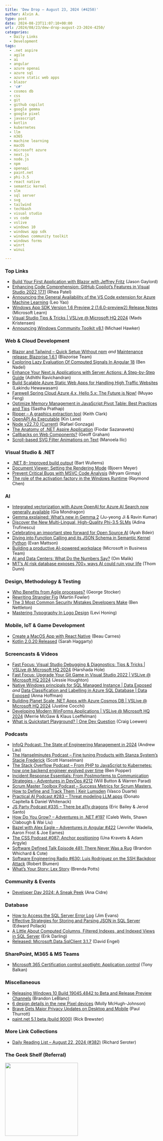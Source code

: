 ```yaml
---
title: 'Dew Drop – August 23, 2024 (#4250)'
author: Alvin A.
type: post
date: 2024-08-23T11:07:10+00:00
url: /2024/08/23/dew-drop-august-23-2024-4250/
categories:
  - Daily Links
  - Development
tags:
  - .net aspire
  - agile
  - ai
  - angular
  - azure openai
  - azure sql
  - azure static web apps
  - blazor
  - 'c#'
  - cosmos db
  - css
  - git
  - github copilot
  - google gemma
  - google pixel
  - javascript
  - kotlin
  - kubernetes
  - llm
  - m365
  - machine learning
  - macOS
  - microsoft azure
  - next.js
  - node.js
  - npm
  - openapi
  - paint.net
  - phi-3.5
  - react native
  - semantic kernel
  - slm
  - sql server
  - svg
  - tailwind
  - techbash
  - visual studio
  - vs code
  - vslive
  - windows 10
  - windows app sdk
  - windows community toolkit
  - windows forms
  - winrt
  - winui

---
```

### <a name="top"></a>Top Links

  * <a href="https://www.jasongaylord.com/blog/2024/08/23/jeff-fritz-blazor-application" target="_blank" rel="noopener">Build Your First Application with Blazor with Jeffrey Fritz</a> (Jason Gaylord)
  * <a href="https://devblogs.microsoft.com/visualstudio/enhancing-code-comprehension-github-copilots-features-in-visual-studio-2022-17-11/" target="_blank" rel="noopener">Enhancing Code Comprehension: GitHub Copilot’s Features in Visual Studio 2022 17.11</a> (Rhea Patel)
  * <a href="https://techcommunity.microsoft.com/t5/ai-machine-learning-blog/announcing-the-general-availability-of-the-vs-code-extension-for/ba-p/4207781" target="_blank" rel="noopener">Announcing the General Availability of the VS Code extension for Azure Machine Learning</a> (Leo Yao)
  * <a href="https://learn.microsoft.com/windows/apps/windows-app-sdk/preview-channel#version-16-preview-2-160-preview2" target="_blank" rel="noopener">Windows App SDK Version 1.6 Preview 2 (1.6.0-preview2) Release Notes</a> (Microsoft Learn)
  * <a href="http://www.youtube.com/watch?v=6bKj9QQTpik" target="_blank" rel="noopener">Visual Studio Tips & Tricks | VSLive @ Microsoft HQ 2024</a> (Mads Kristensen)
  * <a href="https://devblogs.microsoft.com/ifdef-windows/announcing-windows-community-toolkit-v8-1/" target="_blank" rel="noopener">Announcing Windows Community Toolkit v8.1</a> (Michael Hawker)



### <a name="web"></a>Web & Cloud Development

  * <a href="https://blazorise.com/blog/blazor-and-tailwind-quick-setup-without-npm" target="_blank" rel="noopener">Blazor and Tailwind &#8211; Quick Setup Without npm</a> _and_ <a href="https://blazorise.com/news/release-notes/161" target="_blank" rel="noopener">Maintenance release: Blazorise 1.6.1</a> (Blazorise Team)
  * <a href="https://www.bennadel.com/blog/4700-exploring-lazy-evaluation-of-computed-signals-in-angular-18.htm" target="_blank" rel="noopener">Exploring Lazy Evaluation Of Computed Signals In Angular 18</a> (Ben Nadel)
  * <a href="https://adhithiravi.medium.com/enhance-your-next-js-applications-with-server-actions-a-step-by-step-guide-a0e10c913aed?source=rss-d557f5db78e7------2" target="_blank" rel="noopener">Enhance Your Next.js Applications with Server Actions: A Step-by-Step Guide</a> (Adhithi Ravichandran)
  * <a href="https://www.syncfusion.com/blogs/post/build-scalable-azure-static-web-apps?utm_source=alvinashcraft&utm_medium=email&utm_campaign=alvinashcraft_blog_edmaug24" target="_blank" rel="noopener">Build Scalable Azure Static Web Apps for Handling High Traffic Websites</a> (Lakindu Hewawasam)
  * <a href="https://devblogs.microsoft.com/azure-sdk/farewell-spring-cloud-azure-4-x-hello-5-x-the-future-is-now/" target="_blank" rel="noopener">Farewell Spring Cloud Azure 4.x, Hello 5.x: The Future is Now!</a> (Muyao Feng)
  * <a href="https://www.syncfusion.com/blogs/post/memory-management-tips-js-pivot-table?utm_source=alvinashcraft&utm_medium=email&utm_campaign=alvinashcraft_blog_edmaug24" target="_blank" rel="noopener">Optimize Memory Management in JavaScript Pivot Table: Best Practices and Tips</a> (Sastha Prathap)
  * <a href="https://keithclark.co.uk/articles/ripper-app/" target="_blank" rel="noopener">Ripper &#8211; A graphics extraction tool</a> (Keith Clark)
  * <a href="http://apievangelist.com/2024/08/22/openapi-as-executable/" target="_blank" rel="noopener">OpenAPI As Executable</a> (Kin Lane)
  * <a href="https://nodejs.org/en/blog/release/v22.7.0" target="_blank" rel="noopener">Node v22.7.0 (Current)</a> (Rafael Gonzaga)
  * <a href="https://scientificprogrammer.net/2024/08/22/the-anatomy-of-net-aspire-application/?utm_source=rss&utm_medium=rss&utm_campaign=the-anatomy-of-net-aspire-application" target="_blank" rel="noopener">The Anatomy of .NET Aspire Application</a> (Fiodar Sazanavets)
  * <a href="https://css-tricks.com/callbacks-on-web-components/" target="_blank" rel="noopener">Callbacks on Web Components?</a> (Geoff Graham)
  * <a href="https://tympanus.net/codrops/2024/08/22/scroll-based-svg-filter-animations-on-text/" target="_blank" rel="noopener">Scroll-based SVG Filter Animations on Text</a> (Manoela Ilic)



### <a name="dotnet"></a>Visual Studio & .NET

  * <a href="https://bartwullems.blogspot.com/2024/08/net-8-improved-build-output.html" target="_blank" rel="noopener">.NET 8– Improved build output</a> (Bart Wullems)
  * <a href="https://www.textcontrol.com/blog/2024/08/22/document-viewer-setting-the-rendering-mode/" target="_blank" rel="noopener">Document Viewer: Setting the Rendering Mode</a> (Bjoern Meyer)
  * <a href="https://devblogs.microsoft.com/cppblog/prevent-critical-bugs-with-msvc-code-analysis/" target="_blank" rel="noopener">Prevent Critical Bugs with MSVC Code Analysis</a> (Mryam Girmay)
  * <a href="https://devblogs.microsoft.com/oldnewthing/20240822-00/?p=110165" target="_blank" rel="noopener">The role of the activation factory in the Windows Runtime</a> (Raymond Chen)



### AI

  * <a href="https://techcommunity.microsoft.com/t5/ai-azure-ai-services-blog/integrated-vectorization-with-azure-openai-for-azure-ai-search/ba-p/4206836" target="_blank" rel="noopener">Integrated vectorization with Azure OpenAI for Azure AI Search now generally available</a> (Gia Mondragon)
  * <a href="https://developers.googleblog.com/en/gemma-explained-new-in-gemma-2/" target="_blank" rel="noopener">Gemma explained: What’s new in Gemma 2</a> (Ju-yeong Ji & Ravin Kumar)
  * <a href="https://techcommunity.microsoft.com/t5/ai-azure-ai-services-blog/discover-the-new-multi-lingual-high-quality-phi-3-5-slms/ba-p/4225280" target="_blank" rel="noopener">Discover the New Multi-Lingual, High-Quality Phi-3.5 SLMs</a> (Adina Trufinescu)
  * <a href="https://blog.mozilla.org/en/mozilla/ai/open-source-ai-definition/" target="_blank" rel="noopener">Celebrating an important step forward for Open Source AI</a> (Ayah Bdeir)
  * <a href="https://devblogs.microsoft.com/semantic-kernel/diving-into-function-calling-and-its-json-schema-in-semantic-kernel-python/" target="_blank" rel="noopener">Diving into Function Calling and its JSON Schema in Semantic Kernel Python</a> (Evan Mattson)
  * <a href="https://www.microsoft.com/en-us/industry/microsoft-in-business/era-of-ai/2024/08/22/building-a-productive-ai-powered-workplace/" target="_blank" rel="noopener">Building a productive AI-powered workplace</a> (Microsoft in Business Team)
  * <a href="https://om.co/2024/08/22/ai-and-data-centers-what-do-the-numbers-say/" target="_blank" rel="noopener">AI and Data Centers: What Do the Numbers Say?</a> (Om Malik)
  * <a href="https://boingboing.net/2024/08/22/mits-ai-risk-database-exposes-700-ways-ai-could-ruin-your-life.html" target="_blank" rel="noopener">MIT&#8217;s AI risk database exposes 700+ ways AI could ruin your life</a> (Thom Dunn)



### <a name="design"></a>Design, Methodology & Testing

  * <a href="https://georgestocker.com/2024/08/22/who-benefits-from-agile-processes/" target="_blank" rel="noopener">Who Benefits from Agile processes?</a> (George Stocker)
  * <a href="https://martinfowler.com/articles/2024-strangler-fig-rewrite.html" target="_blank" rel="noopener">Rewriting Strangler Fig</a> (Martin Fowler)
  * <a href="https://www.preemptive.com/blog/the-3-most-common-security-mistakes-developers-make/" target="_blank" rel="noopener">The 3 Most Common Security Mistakes Developers Make</a> (Ben Nettleton)
  * <a href="https://smashingmagazine.com/2024/08/mastering-typography-in-logo-design/" target="_blank" rel="noopener">Mastering Typography In Logo Design</a> (Levi Honing)



### <a name="mobile"></a>Mobile, IoT & Game Development

  * <a href="https://www.freecodecamp.org/news/create-a-macos-app-with-react-native/" target="_blank" rel="noopener">Create a MacOS App with React Native</a> (Beau Carnes)
  * <a href="https://blog.jetbrains.com/kotlin/2024/08/kotlin-2-0-20-released/" target="_blank" rel="noopener">Kotlin 2.0.20 Released</a> (Sarah Haggarty)



### <a name="videos"></a>Screencasts & Videos

  * <a href="http://www.youtube.com/watch?v=69k70WlcC58" target="_blank" rel="noopener">Fast Focus: Visual Studio Debugging & Diagnostics: Tips & Tricks | VSLive @ Microsoft HQ 2024</a> (Harshada Hole)
  * <a href="http://www.youtube.com/watch?v=jx4gh6upprw" target="_blank" rel="noopener">Fast Focus: Upgrade Your Git Game in Visual Studio 2022 | VSLive @ Microsoft HQ 2024</a> (Jessie Houghton)
  * <a href="http://www.youtube.com/watch?v=b4ZlZPu8LiE" target="_blank" rel="noopener">Native Windows principals for SQL Managed Instance | Data Exposed</a> _and_ <a href="http://www.youtube.com/watch?v=l992MJHZ4mc" target="_blank" rel="noopener">Data Classification and Labelling in Azure SQL Database | Data Exposed</a> (Anna Hoffman)
  * <a href="http://www.youtube.com/watch?v=QbBSL2oBW1A" target="_blank" rel="noopener">Building Planet Scale .NET Apps with Azure Cosmos DB | VSLive @ Microsoft HQ 2024</a> (Justine Cocchi)
  * <a href="http://www.youtube.com/watch?v=Hb97cYInfsQ" target="_blank" rel="noopener">Developing Modern WinForms Applications | VSLive @ Microsoft HQ 2024</a> (Merrie McGaw & Klaus Loeffelman)
  * <a href="http://www.youtube.com/watch?v=CThUIHVttxA" target="_blank" rel="noopener">What is Quickstart Playground? | One Dev Question</a> (Craig Loewen)



### <a name="podcasts"></a>Podcasts

  * <a href="https://www.infoq.com/podcasts/state-engineering-management/" target="_blank" rel="noopener">InfoQ Podcast: The State of Engineering Management in 2024</a> (Andrew Lau)
  * <a href="https://www.hanselminutes.com/959/fine-tuning-products-with-stanza-systems-stacie-frederick" target="_blank" rel="noopener">The Hanselminutes Podcast &#8211; Fine tuning Products with Stanza System&#8217;s Stacie Frederick</a> (Scott Hanselman)
  * <a href="https://stackoverflow.blog/2024/08/23/evolution-backend-engineering-php-javascript-kubernetes-containers/" target="_blank" rel="noopener">The Stack Overflow Podcast &#8211; From PHP to JavaScript to Kubernetes: how one backend engineer evolved over time</a> (Ben Popper)
  * <a href="https://topenddevs.com/podcasts/adventures-in-devops/episodes/incident-response-essentials-from-postmortems-to-communication-strategies-devops-212" target="_blank" rel="noopener">Incident Response Essentials: From Postmortems to Communication Strategies &#8211; Adventures in DevOps #212</a> (Will Button & Warren Parad)
  * <a href="https://scrummastertoolbox.libsyn.com/success-metrics-for-scrum-masters-how-to-define-and-track-them-keir-lumsden" target="_blank" rel="noopener">Scrum Master Toolbox Podcast &#8211; Success Metrics for Scrum Masters, How to Define and Track Them | Keir Lumsden</a> (Vasco Duarte)
  * <a href="https://changelog.com/practicalai/283" target="_blank" rel="noopener">Practical AI Podcast #283 &#8211; Threat modeling LLM apps</a> (Donato Capitella & Daniel Whitenack)
  * <a href="https://changelog.com/jsparty/335" target="_blank" rel="noopener">JS Party Podcast #335 &#8211; There be a11y dragons</a> (Eric Bailey & Jerod Santo)
  * <a href="https://topenddevs.com/podcasts/adventures-in-net/episodes/how-do-you-grow-net-197#player1?catid=0&trackid=0" target="_blank" rel="noopener">How Do You Grow? &#8211; Adventures in .NET #197</a> (Caleb Wells, Shawn Clabough & Wai Liu)
  * <a href="https://topenddevs.com/podcasts/adventures-in-angular/episodes/bazel-with-alex-eagle-aia-422" target="_blank" rel="noopener">Bazel with Alex Eagle &#8211; Adventures in Angular #422</a> (Jennifer Wadella, Aaron Frost & Joe Eames)
  * <a href="http://thecsspodcast.libsyn.com/087-anchor-positioning" target="_blank" rel="noopener">The CSS Podcast #087: Anchor positioning</a> (Una Kravets & Adam Argyle)
  * <a href="https://www.softwaredefinedtalk.com/481" target="_blank" rel="noopener">Software Defined Talk Episode 481: There Never Was a Rug</a> (Brandon Whichard & Cote)
  * <a href="https://se-radio.net/2024/08/se-radio-630-luis-rodriguez-on-the-ssh-backdoor-attack/" target="_blank" rel="noopener">Software Engineering Radio #630: Luis Rodríguez on the SSH Backdoor Attack</a> (Robert Blumen)
  * <a href="https://www.microsoft.com/en-us/research/podcast/whats-your-story-lex-story/" target="_blank" rel="noopener">What’s Your Story: Lex Story</a> (Brenda Potts)



### <a name="events"></a>Community & Events

  * <a href="https://auth0.com/blog/developer-day-2024-a-sneak-peek/" target="_blank" rel="noopener">Developer Day 2024: A Sneak Peek</a> (Ana Cidre)



### <a name="sql"></a>Database

  * <a href="https://www.mssqltips.com/sqlservertip/8069/how-to-access-the-sql-server-error-log/" target="_blank" rel="noopener">How to Access the SQL Server Error Log</a> (Jim Evans)
  * <a href="https://www.red-gate.com/simple-talk/databases/sql-server/t-sql-programming-sql-server/effective-strategies-for-storing-and-parsing-json-in-sql-server/" target="_blank" rel="noopener">Effective Strategies for Storing and Parsing JSON in SQL Server</a> (Edward Pollack)
  * <a href="https://erikdarling.com/a-little-about-computed-columns-filtered-indexes-and-indexed-views-in-sql-server/" target="_blank" rel="noopener">A Little About Computed Columns, Filtered Indexes, and Indexed Views in SQL Server</a> (Erik Darling)
  * <a href="https://techcommunity.microsoft.com/t5/sql-server-blog/released-microsoft-data-sqlclient-3-1-7/ba-p/4226626" target="_blank" rel="noopener">Released: Microsoft.Data.SqlClient 3.1.7</a> (David Engel)



### <a name="sp"></a>SharePoint, M365 & MS Teams

  * <a href="https://devblogs.microsoft.com/microsoft365dev/microsoft-365-certification-control-spotlight-application-control/" target="_blank" rel="noopener">Microsoft 365 Certification control spotlight: Application control</a> (Tony Balkan)



### <a name="misc"></a>Miscellaneous

  * <a href="https://blogs.windows.com/windows-insider/2024/08/22/releasing-windows-10-build-19045-4842-to-beta-and-release-preview-channels/" target="_blank" rel="noopener">Releasing Windows 10 Build 19045.4842 to Beta and Release Preview Channels</a> (Brandon LeBlanc)
  * <a href="https://blog.google/products/pixel/google-pixel-9-series-design/" target="_blank" rel="noopener">6 design details in the new Pixel devices</a> (Molly McHugh-Johnson)
  * <a href="https://www.thurrott.com/cloud/web-browsers/307448/brave-gets-major-privacy-updates-on-desktop-and-mobile" target="_blank" rel="noopener">Brave Gets Major Privacy Updates on Desktop and Mobile</a> (Paul Thurrott)
  * <a href="https://blog.getpaint.net/2024/08/22/paint-net-5-1-beta-build-9000/" target="_blank" rel="noopener">paint.net 5.1 beta (build 9000)</a> (Rick Brewster)



### <a name="links"></a>More Link Collections

  * <a href="https://seroter.com/2024/08/22/daily-reading-list-august-22-2024-382/" target="_blank" rel="noopener">Daily Reading List – August 22, 2024 (#382)</a> (Richard Seroter)



### <a name="shelf"></a>The Geek Shelf (Referral)

<a href="https://www.amazon.com/dp/1803234598/?tag=amavin-20" target="_blank" rel="noopener"><img data-recalc-dims="1" loading="lazy" decoding="async" width="240" height="240" style="border: 0px currentcolor; border-image: none; background-image: none;" src="https://i0.wp.com/c.media-amazon.com/images/I/41XzhyzQJUL._SS135_.jpg?resize=240%2C240&#038;ssl=1" border="0" /></a>